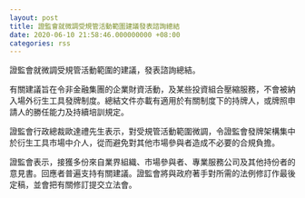```yaml
---
layout: post
title: 證監會就微調受規管活動範圍建議發表諮詢總結
date: 2020-06-10 21:58:46.000000000 +08:00
categories: rss
---
```


證監會就微調受規管活動範圍的建議，發表諮詢總結。

有關建議旨在令非金融集團的企業財資活動，及某些投資組合壓縮服務，不會被納入場外衍生工具發牌制度。總結文件亦載有適用於有關制度下的持牌人，或牌照申請人的勝任能力及持續培訓規定。

證監會行政總裁歐達禮先生表示，對受規管活動範圍微調，令證監會發牌架構集中於衍生工具市場中介人，從而避免對其他市場參與者造成不必要的合規負擔。

證監會表示，接獲多份來自業界組織、市場參與者、專業服務公司及其他持份者的意見書。回應者普遍支持有關建議。證監會將與政府著手對所需的法例修訂作最後定稿，並會把有關修訂提交立法會。
